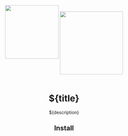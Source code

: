 <div align="center">
  <!-- replace with accurate logo e.g from https://worldvectorlogo.com/ -->
  <img width="170" height="170" align="top" src="https://cdn.worldvectorlogo.com/logos/nodejs-icon.svg">
  <a href="https://webpack.js.org/">
    <img width="200" height="200" align="top" vspace="20" src="https://webpack.js.org/assets/icon-square-big.svg">
  </a>
  <h1>${title}</h1>
  <p>${description}</p>
</div>

<h2 align="center">Install</h2>
